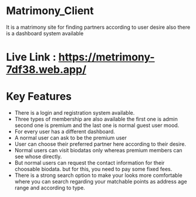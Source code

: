 # Matrimony_Client
It is a matrimony site for finding partners according to user desire also there is a dashboard system available
# Live Link : https://metrimony-7df38.web.app/
Key Features 
======================
* There is a login and registration system available.
* Three types of membership are also available the first one is admin second one is premium and the last one is normal guest user mood.
* For every user has a different dashboard.
* A normal user can ask to be the premium user
* User can choose their preferred partner here according to their desire.
* Normal users can visit biodatas only whereas premium members can see whose directly.
* But normal users can request the contact information for their choosable biodata. but for this, you need to pay some fixed fees.
* There is a strong search option to make your looks more comfortable where you can search regarding your matchable points as address age range and according to type.

  
